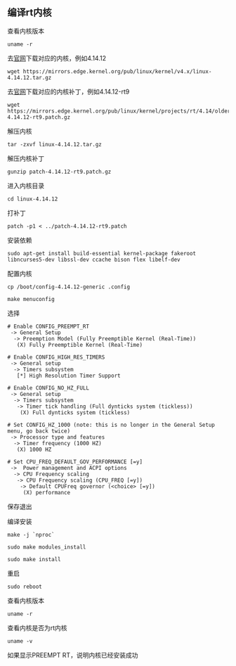 ## 编译rt内核

查看内核版本
```
uname -r
```
去[官网](https://mirrors.edge.kernel.org/pub/linux/kernel/)下载对应的内核，例如4.14.12

```
wget https://mirrors.edge.kernel.org/pub/linux/kernel/v4.x/linux-4.14.12.tar.gz
```
去[官网](https://mirrors.edge.kernel.org/pub/linux/kernel/projects/rt/)下载对应的内核补丁，例如4.14.12-rt9

```
wget https://mirrors.edge.kernel.org/pub/linux/kernel/projects/rt/4.14/older/patch-4.14.12-rt9.patch.gz
```
解压内核
```
tar -zxvf linux-4.14.12.tar.gz
```
解压内核补丁
```
gunzip patch-4.14.12-rt9.patch.gz
```
进入内核目录
```
cd linux-4.14.12
```
打补丁
```
patch -p1 < ../patch-4.14.12-rt9.patch
```
安装依赖
```
sudo apt-get install build-essential kernel-package fakeroot libncurses5-dev libssl-dev ccache bison flex libelf-dev
```
配置内核
```
cp /boot/config-4.14.12-generic .config
```
```
make menuconfig
```
选择
```
# Enable CONFIG_PREEMPT_RT
 -> General Setup
  -> Preemption Model (Fully Preemptible Kernel (Real-Time))
   (X) Fully Preemptible Kernel (Real-Time)

# Enable CONFIG_HIGH_RES_TIMERS
 -> General setup
  -> Timers subsystem
   [*] High Resolution Timer Support

# Enable CONFIG_NO_HZ_FULL
 -> General setup
  -> Timers subsystem
   -> Timer tick handling (Full dynticks system (tickless))
    (X) Full dynticks system (tickless)

# Set CONFIG_HZ_1000 (note: this is no longer in the General Setup menu, go back twice)
 -> Processor type and features
  -> Timer frequency (1000 HZ)
   (X) 1000 HZ

# Set CPU_FREQ_DEFAULT_GOV_PERFORMANCE [=y]
 ->  Power management and ACPI options
  -> CPU Frequency scaling
   -> CPU Frequency scaling (CPU_FREQ [=y])
    -> Default CPUFreq governor (<choice> [=y])
     (X) performance
```
保存退出

编译安装
```
make -j `nproc`
```
```
sudo make modules_install
```
```
sudo make install
```
重启
```
sudo reboot
```
查看内核版本
```
uname -r
```
查看内核是否为rt内核
```
uname -v
```
如果显示PREEMPT RT，说明内核已经安装成功
